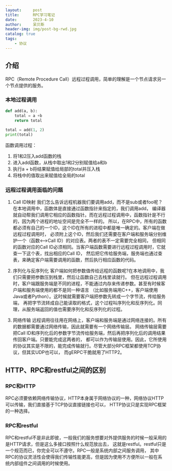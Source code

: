 ```yaml
---
layout:     post
title:      RPC学习笔记
date:       2023-4-10
author:     呆贝斯
header-img: img/post-bg-rwd.jpg
catalog: true
tags:
    - 协议
---
```

## 介绍

RPC（Remote Procedure Call）远程过程调用，简单的理解是一个节点请求另一个节点提供的服务。

### 本地过程调用

```python
def add(a, b):
    total = a +b
    return total
    
total = add(1, 2)
print(total)
```

函数调用过程：

1. 将1和2压入add函数的栈
2. 进入add函数，从栈中取出1和2分别赋值给a和b
3. 执行a + b将结果赋值给局部的total并压入栈
4. 将栈中的值取出来赋值给全局的total

### 远程过程调用面临的问题

1. Call ID映射
    我们怎么告诉远程机器我们要调用add，而不是sub或者foo呢？在本地调用中，函数体是直接通过函数指针来指定的，我们调用add，
    编译器就自动帮我们调用它相应的函数指针。而在远程过程调用中，函数指针是不行的，因为两个进程的地址空间是完全不一样的。
    所以，在RPC中，所有的函数都必须有自己的一个ID，这个ID在所有的进程中都是唯一确定的。客户端在做远程过程调用时，
    必须附上这个ID，然后我们还需要在客户端和服务端分别维护一个（函数<-->Call ID）的对应表。两者的表不一定需要完全相同，
    但相同的函数对应的Call ID必须相同。当客户端函数需要进行远程过程调用时，它就查一下这个表，找出相应的Call ID，
    然后把它传给服务端，服务端也通过查表，来确定客户端需要调用的函数，然后执行相应函数的代码。

2. 序列化与反序列化
    客户端如何把参数值传给远程的函数呢?在本地调用中，我们只需要把参数压到栈里，然后让函数自己去栈里读就行。
    但在远程过程调用时，客户端跟服务端是不同的进程，不能通过内存来传递参数。甚至有时候客户端和服务端使用的都不是同一种语言
   （比如服务端用C++，客户端使用Java或者Python）。这时候就需要客户端把参数先转成一个字节流，传给服务端，
    再把字节流转成自己能读取的格式，这个过程叫序列化和反序列化。同理，从服务端返回的值也需要序列化和反序列化的过程。

3. 网络传输
    远程调用往往用在网络上，客户端和服务端是通过网络连接的。所有的数据都需要通过网络传输，因此就需要有一个网络传输层。
    网络传输层需要把Call ID和序列化后的参数字节流传给服务端，然后再把序列化后的调用结果传回客户端。只要能完成这两者的，
    都可以作为传输层使用。因此，它所使用的协议其实是不限的，能完成传输就行。尽管大部分RPC框架都使用TCP协议，但其实UDP也可以，
    而gERPC干脆就用了HTTP2。

## HTTP、RPC和restful之间的区别

### RPC和HTTP

RPC必须要依赖网络传输协议，HTTP本身属于网络协议的一种，网络协议HTTP可以传输，我们直接基于TCP协议直接链接也可以，
HTTP协议只是实现RPC框架的一种选择。

### RPC和restful

RPC和restful不是非此即彼，一般我们的服务想要对外提供服务的时候一般采用的是HTTP请求，但是这么多接口按照什么规范放出去，
这就是restful。restful只是一个规范而已，你完全可以不遵守。RPC一般是系统内部之间服务调用，
其中RPC的协议灵活性会使得我们传输性能更高，但是因为使用不方便所以一般在系统内部组件之间调用的时候使用。
